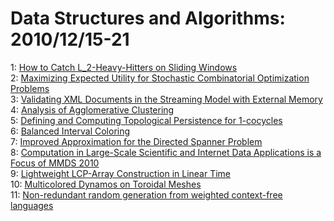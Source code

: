 # Data Structures and Algorithms: 2010/12/15-21  
1: [How to Catch L_2-Heavy-Hitters on Sliding Windows](https://doi.org/10.48550/arXiv.1012.3130)  
2: [Maximizing Expected Utility for Stochastic Combinatorial Optimization  Problems](https://doi.org/10.48550/arXiv.1012.3189)  
3: [Validating XML Documents in the Streaming Model with External Memory](https://doi.org/10.48550/arXiv.1012.3311)  
4: [Analysis of Agglomerative Clustering](https://doi.org/10.48550/arXiv.1012.3697)  
5: [Defining and Computing Topological Persistence for 1-cocycles](https://doi.org/10.48550/arXiv.1012.3763)  
6: [Balanced Interval Coloring](https://doi.org/10.48550/arXiv.1012.3932)  
7: [Improved Approximation for the Directed Spanner Problem](https://doi.org/10.48550/arXiv.1012.4062)  
8: [Computation in Large-Scale Scientific and Internet Data Applications is  a Focus of MMDS 2010](https://doi.org/10.48550/arXiv.1012.4231)  
9: [Lightweight LCP-Array Construction in Linear Time](https://doi.org/10.48550/arXiv.1012.4263)  
10: [Multicolored Dynamos on Toroidal Meshes](https://doi.org/10.48550/arXiv.1012.4404)  
11: [Non-redundant random generation from weighted context-free languages](https://doi.org/10.48550/arXiv.1012.4560)  